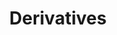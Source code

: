 ---
title: Derivatives
excerpt: ''
deprecated: false
hidden: false
metadata:
  title: ''
  description: ''
  robots: index
next:
  description: ''
---